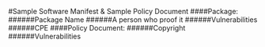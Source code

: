 #Sample Software Manifest & Sample Policy Document
####Package:
######Package Name
######A person who proof it
######Vulnerabilities
######CPE
####Policy Document:
######Copyright
######Vulnerabilities
